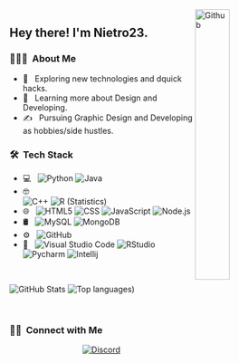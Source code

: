 <img width="35%" align="right" alt="Github" src="https://user-images.githubusercontent.com/48678280/88862734-4903af80-d201-11ea-968b-9c939d88a37c.gif" />

<h2> Hey there! I'm Nietro23.</h2>

<h3> 👨🏻‍💻 &nbsp;About Me </h3>

- 🤔 &nbsp; Exploring new technologies and dquick hacks.
- 🌱 &nbsp; Learning more about Design and Developing.
- ✍️ &nbsp; Pursuing Graphic Design and Developing as hobbies/side hustles.

<h3> 🛠 &nbsp;Tech Stack</h3>

- 💻 &nbsp;
  ![Python](https://img.shields.io/badge/-Python-333333?style=flat&logo=python)
  ![Java](https://img.shields.io/badge/-Java-333333?style=flat&logo=Java&logoColor=007396)
- 🤓 &nbsp;  
  ![C++](https://img.shields.io/badge/-C++-333333?style=flat&logo=C%2B%2B&logoColor=00599C)
  ![R (Statistics)](https://img.shields.io/badge/-R-333333?style=flat&logo=R&logoColor=276DC3)
- 🌐 &nbsp;
  ![HTML5](https://img.shields.io/badge/-HTML5-333333?style=flat&logo=HTML5)
  ![CSS](https://img.shields.io/badge/-CSS-333333?style=flat&logo=CSS3&logoColor=1572B6)
  ![JavaScript](https://img.shields.io/badge/-JavaScript-333333?style=flat&logo=javascript)
  ![Node.js](https://img.shields.io/badge/-Node.js-333333?style=flat&logo=node.js)
- 🛢 &nbsp;
  ![MySQL](https://img.shields.io/badge/-MySQL-333333?style=flat&logo=mysql)
  ![MongoDB](https://img.shields.io/badge/-MongoDB-333333?style=flat&logo=mongodb)
- ⚙️ &nbsp;
  ![GitHub](https://img.shields.io/badge/-GitHub-333333?style=flat&logo=github)
 - 🔧 &nbsp;
  ![Visual Studio Code](https://img.shields.io/badge/-Visual%20Studio%20Code-333333?style=flat&logo=visual-studio-code&logoColor=007ACC)
  ![RStudio](https://img.shields.io/badge/-RStudio-333333?style=flat&logo=rstudio)
  ![Pycharm](https://img.shields.io/badge/-PyCharm-333333?style=flat&logo=pycharm)
  ![Intellij](https://img.shields.io/badge/-Intellij-333333?style=flat&logo=IntelliJ%20IDEA&logoColor=000000)

<br/>

![GitHub Stats](https://github-readme-stats.vercel.app/api?username=Nietro23&theme=radical)
![Top languages](https://github-readme-stats.vercel.app/api/top-langs/?username=Nietro23&show_icons=true&theme=radical))

<br/>

<h3> 🤝🏻 &nbsp;Connect with Me </h3>

<p align="center">
<a href="https://discord.gg/hZE8uVQTKZ"><img alt="Discord" src="https://img.shields.io/badge/Discord-discord.gg/Atletix-blue?style=flat-square&logo=discord"></a>
</p>
